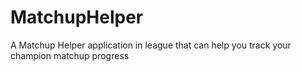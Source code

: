 # MatchupHelper
A Matchup Helper application in league that can help you track your champion matchup progress
